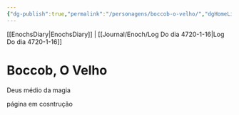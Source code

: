 ```yaml
---
{"dg-publish":true,"permalink":"/personagens/boccob-o-velho/","dgHomeLink":true,"dgPassFrontmatter":false}
---
```


[[EnochsDiary|EnochsDiary]] | [[Journal/Enoch/Log Do dia 4720-1-16|Log Do dia 4720-1-16]] 

# Boccob, O Velho
Deus médio da magia

página em cosntrução

